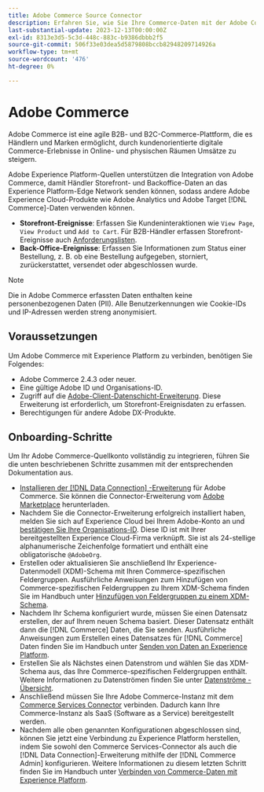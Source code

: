 ```yaml
---
title: Adobe Commerce Source Connector
description: Erfahren Sie, wie Sie Ihre Commerce-Daten mit der Adobe Commerce-Quelle auf Experience Platform übertragen.
last-substantial-update: 2023-12-13T00:00:00Z
exl-id: 8313e3d5-5c3d-448c-883c-b9386dbbb2f5
source-git-commit: 506f33e03dea5d5879808bccb82948209714926a
workflow-type: tm+mt
source-wordcount: '476'
ht-degree: 0%

---
```


# Adobe Commerce

Adobe Commerce ist eine agile B2B- und B2C-Commerce-Plattform, die es Händlern und Marken ermöglicht, durch kundenorientierte digitale Commerce-Erlebnisse in Online- und physischen Räumen Umsätze zu steigern.

Adobe Experience Platform-Quellen unterstützen die Integration von Adobe Commerce, damit Händler Storefront- und Backoffice-Daten an das Experience Platform-Edge Network senden können, sodass andere Adobe Experience Cloud-Produkte wie Adobe Analytics und Adobe Target [!DNL Commerce]-Daten verwenden können.

* **Storefront-Ereignisse**: Erfassen Sie Kundeninteraktionen wie `View Page`, `View Product` und `Add to Cart`. Für B2B-Händler erfassen Storefront-Ereignisse auch [Anforderungslisten](<https://experienceleague.adobe.com/docs/commerce-admin/b2b/requisition-lists/requisition-lists.html>).
* **Back-Office-Ereignisse**: Erfassen Sie Informationen zum Status einer Bestellung, z. B. ob eine Bestellung aufgegeben, storniert, zurückerstattet, versendet oder abgeschlossen wurde.

>[!NOTE]
>
>Die in Adobe Commerce erfassten Daten enthalten keine personenbezogenen Daten (PII). Alle Benutzerkennungen wie Cookie-IDs und IP-Adressen werden streng anonymisiert.

## Voraussetzungen

Um Adobe Commerce mit Experience Platform zu verbinden, benötigen Sie Folgendes:

* Adobe Commerce 2.4.3 oder neuer.
* Eine gültige Adobe ID und Organisations-ID.
* Zugriff auf die [Adobe-Client-Datenschicht-Erweiterung](../../../tags/extensions/client/client-data-layer/overview.md). Diese Erweiterung ist erforderlich, um Storefront-Ereignisdaten zu erfassen.
* Berechtigungen für andere Adobe DX-Produkte.

## Onboarding-Schritte

Um Ihr Adobe Commerce-Quellkonto vollständig zu integrieren, führen Sie die unten beschriebenen Schritte zusammen mit der entsprechenden Dokumentation aus.

* [Installieren der  [!DNL Data Connection] -Erweiterung](https://experienceleague.adobe.com/docs/commerce-merchant-services/data-connection/fundamentals/install.html) für Adobe Commerce. Sie können die Connector-Erweiterung vom [Adobe Marketplace](https://commercemarketplace.adobe.com/magento-experience-platform-connector.html) herunterladen.
* Nachdem Sie die Connector-Erweiterung erfolgreich installiert haben, melden Sie sich auf Experience Cloud bei Ihrem Adobe-Konto an und [bestätigen Sie Ihre Organisations-ID](https://experienceleague.adobe.com/docs/core-services/interface/administration/organizations.html#concept_EA8AEE5B02CF46ACBDAD6A8508646255). Diese ID ist mit Ihrer bereitgestellten Experience Cloud-Firma verknüpft. Sie ist als 24-stellige alphanumerische Zeichenfolge formatiert und enthält eine obligatorische `@AdobeOrg`.
* Erstellen oder aktualisieren Sie anschließend Ihr Experience-Datenmodell (XDM)-Schema mit Ihren Commerce-spezifischen Feldergruppen. Ausführliche Anweisungen zum Hinzufügen von Commerce-spezifischen Feldergruppen zu Ihrem XDM-Schema finden Sie im Handbuch unter [Hinzufügen von Feldergruppen zu einem XDM-Schema](https://experienceleague.adobe.com/docs/commerce-merchant-services/data-connection/fundamentals/update-xdm.html).
* Nachdem Ihr Schema konfiguriert wurde, müssen Sie einen Datensatz erstellen, der auf Ihrem neuen Schema basiert. Dieser Datensatz enthält dann die [!DNL Commerce] Daten, die Sie senden. Ausführliche Anweisungen zum Erstellen eines Datensatzes für [!DNL Commerce] Daten finden Sie im Handbuch unter [Senden von Daten an Experience Platform](https://experienceleague.adobe.com/docs/platform-learn/implement-mobile-sdk/experience-cloud/platform.html#create-a-dataset).
* Erstellen Sie als Nächstes einen Datenstrom und wählen Sie das XDM-Schema aus, das Ihre Commerce-spezifischen Feldergruppen enthält. Weitere Informationen zu Datenströmen finden Sie unter [Datenströme - Übersicht](https://experienceleague.adobe.com/docs/experience-platform/datastreams/overview.html?lang=de).
* Anschließend müssen Sie Ihre Adobe Commerce-Instanz mit dem [Commerce Services Connector](https://experienceleague.adobe.com/docs/commerce-merchant-services/user-guides/integration-services/saas.html) verbinden. Dadurch kann Ihre Commerce-Instanz als SaaS (Software as a Service) bereitgestellt werden.
* Nachdem alle oben genannten Konfigurationen abgeschlossen sind, können Sie jetzt eine Verbindung zu Experience Platform herstellen, indem Sie sowohl den Commerce Services-Connector als auch die [!DNL Data Connection]-Erweiterung mithilfe der [!DNL Commerce Admin] konfigurieren. Weitere Informationen zu diesem letzten Schritt finden Sie im Handbuch unter [Verbinden von Commerce-Daten mit Experience Platform](https://experienceleague.adobe.com/docs/commerce-merchant-services/data-connection/fundamentals/connect-data.html).
